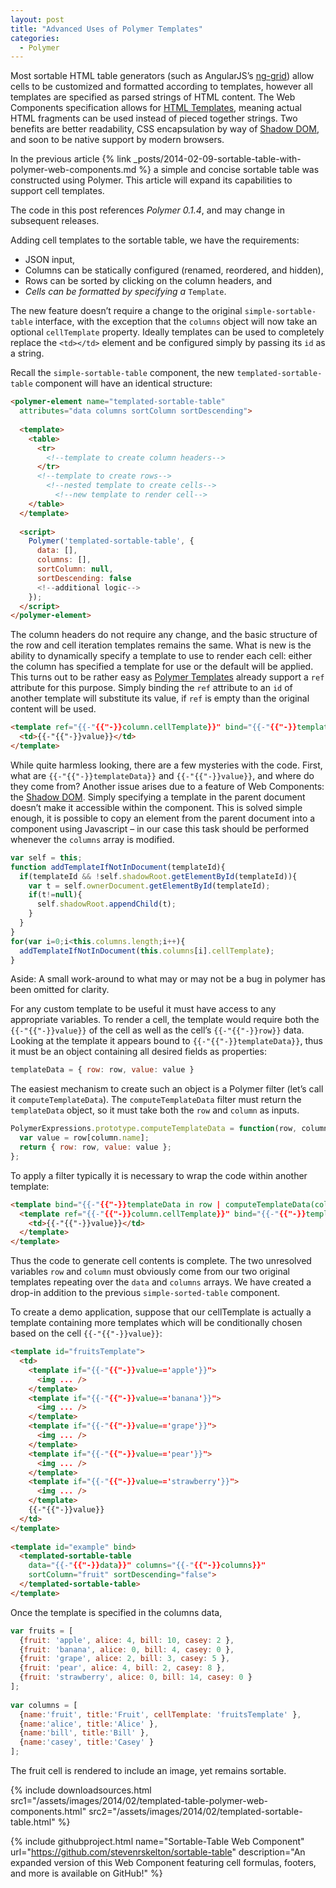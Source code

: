 ```yaml
---
layout: post
title: "Advanced Uses of Polymer Templates"
categories:
  - Polymer
---
```


Most sortable HTML table generators (such as AngularJS’s [ng-grid](http://angular-ui.github.io/ng-grid/)) allow cells to be customized and formatted according to templates, however all templates are specified as parsed strings of HTML content. The Web Components specification allows for [HTML Templates](http://www.w3.org/TR/components-intro/#template-section), meaning actual HTML fragments can be used instead of pieced together strings. Two benefits are better readability, CSS encapsulation by way of [Shadow DOM](http://www.w3.org/TR/components-intro/#shadow-dom-section), and soon to be native support by modern browsers.

In the previous article {% link _posts/2014-02-09-sortable-table-with-polymer-web-components.md %} a simple and concise sortable table was constructed using Polymer. This article will expand its capabilities to support cell templates.

The code in this post references *Polymer 0.1.4*, and may change in subsequent releases.

Adding cell templates to the sortable table, we have the requirements:
- JSON input,
- Columns can be statically configured (renamed, reordered, and hidden),
- Rows can be sorted by clicking on the column headers, and
- *Cells can be formatted by specifying a* `Template`.

The new feature doesn’t require a change to the original `simple-sortable-table` interface, with the exception that the `columns` object will now take an optional `cellTemplate` property. Ideally templates can be used to completely replace the `<td></td>` element and be configured simply by passing its `id` as a string.

Recall the `simple-sortable-table` component, the new `templated-sortable-table` component will have an identical structure:

```html
<polymer-element name="templated-sortable-table"
  attributes="data columns sortColumn sortDescending">
 
  <template>
    <table>
      <tr>
        <!--template to create column headers-->
      </tr>
      <!--template to create rows-->
        <!--nested template to create cells-->
          <!--new template to render cell-->
    </table>
  </template>
 
  <script>
    Polymer('templated-sortable-table', {
      data: [],
      columns: [],
      sortColumn: null,
      sortDescending: false
      <!--additional logic-->
    });
  </script>
</polymer-element>
```

The column headers do not require any change, and the basic structure of the row and cell iteration templates remains the same. What is new is the ability to dynamically specify a template to use to render each cell: either the column has specified a template for use or the default will be applied. This turns out to be rather easy as [Polymer Templates](http://www.polymer-project.org/platform/template.html) already support a `ref` attribute for this purpose. Simply binding the `ref` attribute to an `id` of another template will substitute its value, if `ref` is empty than the original content will be used.

```html
<template ref="{{-"{{"-}}column.cellTemplate}}" bind="{{-"{{"-}}templateData}}">
  <td>{{-"{{"-}}value}}</td>
</template>
```

While quite harmless looking, there are a few mysteries with the code. First, what are `{{-"{{"-}}templateData}}` and `{{-"{{"-}}value}}`, and where do they come from? Another issue arises due to a feature of Web Components: the [Shadow DOM](http://www.w3.org/TR/components-intro/#shadow-dom-section). Simply specifying a template in the parent document doesn’t make it accessible within the component. This is solved simple enough, it is possible to copy an element from the parent document into a component using Javascript – in our case this task should be performed whenever the `columns` array is modified.

```js
var self = this;
function addTemplateIfNotInDocument(templateId){
  if(templateId && !self.shadowRoot.getElementById(templateId)){
    var t = self.ownerDocument.getElementById(templateId);
    if(t!=null){
      self.shadowRoot.appendChild(t);
    }
  }
}
for(var i=0;i<this.columns.length;i++){
  addTemplateIfNotInDocument(this.columns[i].cellTemplate);
}
```

Aside: A small work-around to what may or may not be a bug in polymer has been omitted for clarity.

For any custom template to be useful it must have access to any appropriate variables. To render a cell, the template would require both the `{{-"{{"-}}value}}` of the cell as well as the cell’s `{{-"{{"-}}row}}` data. Looking at the template it appears bound to `{{-"{{"-}}templateData}}`, thus it must be an object containing all desired fields as properties:

```js
templateData = { row: row, value: value }
```

The easiest mechanism to create such an object is a Polymer filter (let’s call it `computeTemplateData`). The `computeTemplateData` filter must return the `templateData` object, so it must take both the `row` and `column` as inputs.

```js
PolymerExpressions.prototype.computeTemplateData = function(row, column) {
  var value = row[column.name];
  return { row: row, value: value };
};
```

To apply a filter typically it is necessary to wrap the code within another template:

```html
<template bind="{{-"{{"-}}templateData in row | computeTemplateData(column)}}">
  <template ref="{{-"{{"-}}column.cellTemplate}}" bind="{{-"{{"-}}templateData}}">
    <td>{{-"{{"-}}value}}</td>
  </template>
</template>
```

Thus the code to generate cell contents is complete. The two unresolved variables `row` and `column` must obviously come from our two original templates repeating over the `data` and `columns` arrays. We have created a drop-in addition to the previous `simple-sorted-table` component.

To create a demo application, suppose that our cellTemplate is actually a template containing more templates which will be conditionally chosen based on the cell `{{-"{{"-}}value}}`:

```html
<template id="fruitsTemplate">
  <td>
    <template if="{{-"{{"-}}value=='apple'}}">
      <img ... />
    </template>
    <template if="{{-"{{"-}}value=='banana'}}">
      <img ... />
    </template>
    <template if="{{-"{{"-}}value=='grape'}}">
      <img ... />
    </template>
    <template if="{{-"{{"-}}value=='pear'}}">
      <img ... />
    </template>
    <template if="{{-"{{"-}}value=='strawberry'}}">
      <img ... />
    </template>
    {{-"{{"-}}value}}
  </td>
</template>
 
<template id="example" bind>
  <templated-sortable-table
    data="{{-"{{"-}}data}}" columns="{{-"{{"-}}columns}}"
    sortColumn="fruit" sortDescending="false">
  </templated-sortable-table>
</template>
```

Once the template is specified in the columns data,

```js
var fruits = [
  {fruit: 'apple', alice: 4, bill: 10, casey: 2 },
  {fruit: 'banana', alice: 0, bill: 4, casey: 0 },
  {fruit: 'grape', alice: 2, bill: 3, casey: 5 },
  {fruit: 'pear', alice: 4, bill: 2, casey: 8 },
  {fruit: 'strawberry', alice: 0, bill: 14, casey: 0 }
];
 
var columns = [
  {name:'fruit', title:'Fruit', cellTemplate: 'fruitsTemplate' },
  {name:'alice', title:'Alice' },
  {name:'bill', title:'Bill' },
  {name:'casey', title:'Casey' }
];
```

The fruit cell is rendered to include an image, yet remains sortable.

{%
  include downloadsources.html
  src1="/assets/images/2014/02/templated-table-polymer-web-components.html"
  src2="/assets/images/2014/02/templated-sortable-table.html"
%}

{% 
  include githubproject.html 
  name="Sortable-Table Web Component"
  url="https://github.com/stevenrskelton/sortable-table"
  description="An expanded version of this Web Component featuring cell formulas, footers, and more is available on GitHub!"
%}